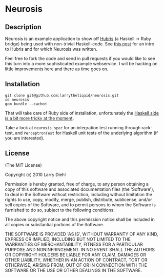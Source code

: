# Neurosis

## Description

Neurosis is an example application to show off [Hubris](http://github.com/mwotton/Hubris) (a Haskell -> Ruby bridge) being used with non-trivial Haskell-code. See [this post](http://engineyard.com/blog/2010/a-hint-of-hubris/) for an intro to Hubris and for which Neurosis was written.

Feel free to fork the code and send in pull requests if you would like to see this turn into a more sophisticated example webservice. I will be hacking on little improvements here and there as time goes on. 

## Installation

    git clone git@github.com:larrytheliquid/neurosis.git
    cd neurosis
    gem bundle --cached

That will take care of Ruby side of installation, unfortunately the [Haskell side is a bit more tricky at the moment](http://wiki.github.com/mwotton/Hubris/Installation/).

Take a look at `neurosis_spec` for an integration test running through rack-test, and `PerceptronTest` for Haskell unit tests of the underlying algorithm (if you are interested).

## License

(The MIT License)

Copyright (c) 2010 Larry Diehl

Permission is hereby granted, free of charge, to any person obtaining
a copy of this software and associated documentation files (the
'Software'), to deal in the Software without restriction, including
without limitation the rights to use, copy, modify, merge, publish,
distribute, sublicense, and/or sell copies of the Software, and to
permit persons to whom the Software is furnished to do so, subject to
the following conditions:

The above copyright notice and this permission notice shall be
included in all copies or substantial portions of the Software.

THE SOFTWARE IS PROVIDED 'AS IS', WITHOUT WARRANTY OF ANY KIND,
EXPRESS OR IMPLIED, INCLUDING BUT NOT LIMITED TO THE WARRANTIES OF
MERCHANTABILITY, FITNESS FOR A PARTICULAR PURPOSE AND NONINFRINGEMENT.
IN NO EVENT SHALL THE AUTHORS OR COPYRIGHT HOLDERS BE LIABLE FOR ANY
CLAIM, DAMAGES OR OTHER LIABILITY, WHETHER IN AN ACTION OF CONTRACT,
TORT OR OTHERWISE, ARISING FROM, OUT OF OR IN CONNECTION WITH THE
SOFTWARE OR THE USE OR OTHER DEALINGS IN THE SOFTWARE.
